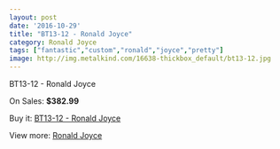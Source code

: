 ```yaml
---
layout: post
date: '2016-10-29'
title: "BT13-12 - Ronald Joyce"
category: Ronald Joyce
tags: ["fantastic","custom","ronald","joyce","pretty"]
image: http://img.metalkind.com/16638-thickbox_default/bt13-12.jpg
---
```

BT13-12 - Ronald Joyce

On Sales: **$382.99**
<a href="https://www.metalkind.com/en/ronald-joyce/7088-bt13-12.html"><amp-img layout="responsive" width="600" height="600" src="//img.metalkind.com/16638-thickbox_default/bt13-12.jpg" alt="BT13-12 - Ronald Joyce 0" /></a>
<a href="https://www.metalkind.com/en/ronald-joyce/7088-bt13-12.html"><amp-img layout="responsive" width="600" height="600" src="//img.metalkind.com/16639-thickbox_default/bt13-12.jpg" alt="BT13-12 - Ronald Joyce 1" /></a>

Buy it: [BT13-12 - Ronald Joyce](https://www.metalkind.com/en/ronald-joyce/7088-bt13-12.html "BT13-12 - Ronald Joyce")

View more: [Ronald Joyce](https://www.metalkind.com/en/110-ronald-joyce "Ronald Joyce")